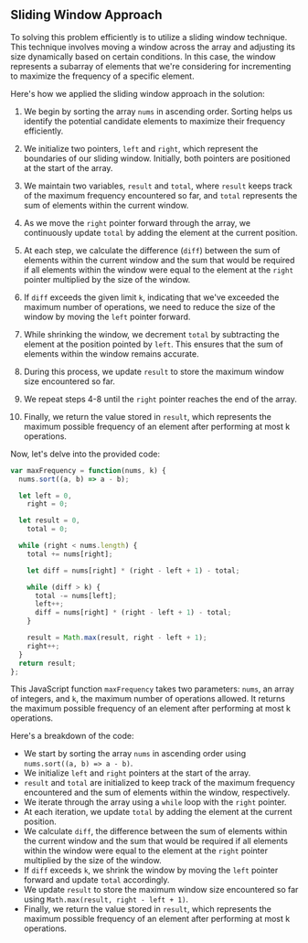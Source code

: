 ## Sliding Window Approach

To solving this problem efficiently is to utilize a sliding window technique. This technique involves moving a window across the array and adjusting its size dynamically based on certain conditions. In this case, the window represents a subarray of elements that we're considering for incrementing to maximize the frequency of a specific element.

Here's how we applied the sliding window approach in the solution:

1. We begin by sorting the array `nums` in ascending order. Sorting helps us identify the potential candidate elements to maximize their frequency efficiently.

2. We initialize two pointers, `left` and `right`, which represent the boundaries of our sliding window. Initially, both pointers are positioned at the start of the array.

3. We maintain two variables, `result` and `total`, where `result` keeps track of the maximum frequency encountered so far, and `total` represents the sum of elements within the current window.

4. As we move the `right` pointer forward through the array, we continuously update `total` by adding the element at the current position.

5. At each step, we calculate the difference (`diff`) between the sum of elements within the current window and the sum that would be required if all elements within the window were equal to the element at the `right` pointer multiplied by the size of the window.

6. If `diff` exceeds the given limit `k`, indicating that we've exceeded the maximum number of operations, we need to reduce the size of the window by moving the `left` pointer forward.

7. While shrinking the window, we decrement `total` by subtracting the element at the position pointed by `left`. This ensures that the sum of elements within the window remains accurate.

8. During this process, we update `result` to store the maximum window size encountered so far.

9. We repeat steps 4-8 until the `right` pointer reaches the end of the array.

10. Finally, we return the value stored in `result`, which represents the maximum possible frequency of an element after performing at most k operations.

Now, let's delve into the provided code:

```javascript
var maxFrequency = function(nums, k) {
  nums.sort((a, b) => a - b);

  let left = 0,
    right = 0;

  let result = 0,
    total = 0;

  while (right < nums.length) {
    total += nums[right];

    let diff = nums[right] * (right - left + 1) - total;

    while (diff > k) {
      total -= nums[left];
      left++;
      diff = nums[right] * (right - left + 1) - total;
    }

    result = Math.max(result, right - left + 1);
    right++;
  }
  return result;
};
```

This JavaScript function `maxFrequency` takes two parameters: `nums`, an array of integers, and `k`, the maximum number of operations allowed. It returns the maximum possible frequency of an element after performing at most k operations.

Here's a breakdown of the code:

- We start by sorting the array `nums` in ascending order using `nums.sort((a, b) => a - b)`.
- We initialize `left` and `right` pointers at the start of the array.
- `result` and `total` are initialized to keep track of the maximum frequency encountered and the sum of elements within the window, respectively.
- We iterate through the array using a `while` loop with the `right` pointer.
- At each iteration, we update `total` by adding the element at the current position.
- We calculate `diff`, the difference between the sum of elements within the current window and the sum that would be required if all elements within the window were equal to the element at the `right` pointer multiplied by the size of the window.
- If `diff` exceeds `k`, we shrink the window by moving the `left` pointer forward and update `total` accordingly.
- We update `result` to store the maximum window size encountered so far using `Math.max(result, right - left + 1)`.
- Finally, we return the value stored in `result`, which represents the maximum possible frequency of an element after performing at most k operations.
